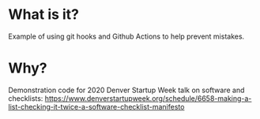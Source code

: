 # What is it?

Example of using git hooks and Github Actions to help prevent mistakes.

# Why?

Demonstration code for 2020 Denver Startup Week talk on software and checklists:
https://www.denverstartupweek.org/schedule/6658-making-a-list-checking-it-twice-a-software-checklist-manifesto

